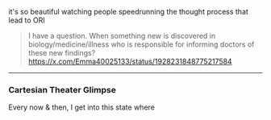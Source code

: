 it's so beautiful watching people speedrunning the thought process that lead to ORI

> I have a question. When something new is discovered in biology/medicine/illness who is responsible for informing doctors of these new findings?
https://x.com/Emma40025133/status/1928231848775217584

------

### Cartesian Theater Glimpse

Every now & then, I get into this state where 